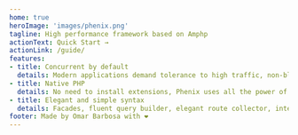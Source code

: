 ```yaml
---
home: true
heroImage: 'images/phenix.png'
tagline: High performance framework based on Amphp
actionText: Quick Start →
actionLink: /guide/
features:
- title: Concurrent by default
  details: Modern applications demand tolerance to high traffic, non-blocking I/O operations and asynchronism allow maximum performance to be achieved.
- title: Native PHP
  details: No need to install extensions, Phenix uses all the power of the fibers implemented in the Amphp ecosystem, enjoy.
- title: Elegant and simple syntax
  details: Facades, fluent query builder, elegant route collector, integrated CLI, testing tools, powerful ORM, collections and much more.
footer: Made by Omar Barbosa with ❤️
---
```

